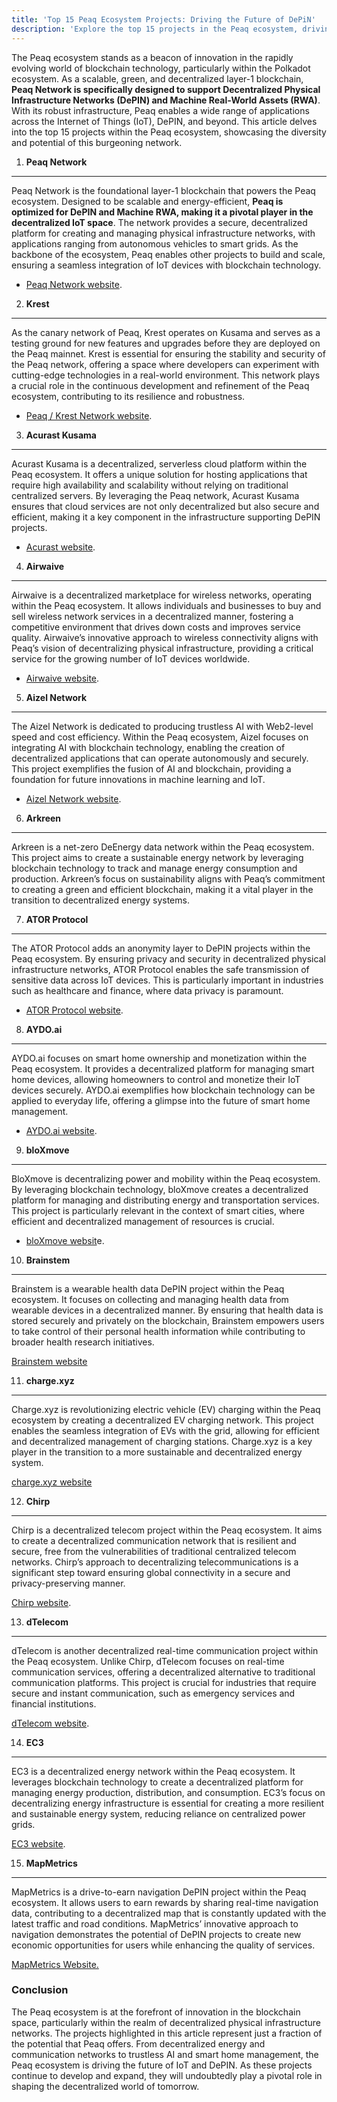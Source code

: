 ```yaml
---
title: 'Top 15 Peaq Ecosystem Projects: Driving the Future of DePiN'
description: 'Explore the top 15 projects in the Peaq ecosystem, driving innovation in decentralized physical infrastructure networks (DePIN).'
---
```

The Peaq ecosystem stands as a beacon of innovation in the rapidly evolving world of blockchain technology, particularly within the Polkadot ecosystem. As a scalable, green, and decentralized layer-1 blockchain, **Peaq Network is specifically designed to support Decentralized Physical Infrastructure Networks (DePIN) and Machine Real-World Assets (RWA)**. With its robust infrastructure, Peaq enables a wide range of applications across the Internet of Things (IoT), DePIN, and beyond. This article delves into the top 15 projects within the Peaq ecosystem, showcasing the diversity and potential of this burgeoning network.

1. **Peaq Network**
-------------------

Peaq Network is the foundational layer-1 blockchain that powers the Peaq ecosystem. Designed to be scalable and energy-efficient, **Peaq is optimized for DePIN and Machine RWA, making it a pivotal player in the decentralized IoT space**. The network provides a secure, decentralized platform for creating and managing physical infrastructure networks, with applications ranging from autonomous vehicles to smart grids. As the backbone of the ecosystem, Peaq enables other projects to build and scale, ensuring a seamless integration of IoT devices with blockchain technology.

- [Peaq Network website](https://www.peaq.network).

2. **Krest**
------------

As the canary network of Peaq, Krest operates on Kusama and serves as a testing ground for new features and upgrades before they are deployed on the Peaq mainnet. Krest is essential for ensuring the stability and security of the Peaq network, offering a space where developers can experiment with cutting-edge technologies in a real-world environment. This network plays a crucial role in the continuous development and refinement of the Peaq ecosystem, contributing to its resilience and robustness.

- [Peaq / Krest Network website](https://www.peaq.network).

3. **Acurast Kusama**
---------------------

Acurast Kusama is a decentralized, serverless cloud platform within the Peaq ecosystem. It offers a unique solution for hosting applications that require high availability and scalability without relying on traditional centralized servers. By leveraging the Peaq network, Acurast Kusama ensures that cloud services are not only decentralized but also secure and efficient, making it a key component in the infrastructure supporting DePIN projects.

- [Acurast website](https://acurast.com).

4. **Airwaive**
---------------

Airwaive is a decentralized marketplace for wireless networks, operating within the Peaq ecosystem. It allows individuals and businesses to buy and sell wireless network services in a decentralized manner, fostering a competitive environment that drives down costs and improves service quality. Airwaive’s innovative approach to wireless connectivity aligns with Peaq’s vision of decentralizing physical infrastructure, providing a critical service for the growing number of IoT devices worldwide.

- [Airwaive website](https://www.airwaive.com/).

5. **Aizel Network**
--------------------

The Aizel Network is dedicated to producing trustless AI with Web2-level speed and cost efficiency. Within the Peaq ecosystem, Aizel focuses on integrating AI with blockchain technology, enabling the creation of decentralized applications that can operate autonomously and securely. This project exemplifies the fusion of AI and blockchain, providing a foundation for future innovations in machine learning and IoT.

- [Aizel Network website](https://aizelnetwork.com/).

6. **Arkreen**
--------------

Arkreen is a net-zero DeEnergy data network within the Peaq ecosystem. This project aims to create a sustainable energy network by leveraging blockchain technology to track and manage energy consumption and production. Arkreen’s focus on sustainability aligns with Peaq’s commitment to creating a green and efficient blockchain, making it a vital player in the transition to decentralized energy systems.

7. **ATOR Protocol**
--------------------

The ATOR Protocol adds an anonymity layer to DePIN projects within the Peaq ecosystem. By ensuring privacy and security in decentralized physical infrastructure networks, ATOR Protocol enables the safe transmission of sensitive data across IoT devices. This is particularly important in industries such as healthcare and finance, where data privacy is paramount.

- [ATOR Protocol website](https://www.anyone.io/).

8. **AYDO.ai**
--------------

AYDO.ai focuses on smart home ownership and monetization within the Peaq ecosystem. It provides a decentralized platform for managing smart home devices, allowing homeowners to control and monetize their IoT devices securely. AYDO.ai exemplifies how blockchain technology can be applied to everyday life, offering a glimpse into the future of smart home management.

- [AYDO.ai website](https://www.aydo.ai/).

9. **bloXmove**
---------------

BloXmove is decentralizing power and mobility within the Peaq ecosystem. By leveraging blockchain technology, bloXmove creates a decentralized platform for managing and distributing energy and transportation services. This project is particularly relevant in the context of smart cities, where efficient and decentralized management of resources is crucial.

- [bloXmove websit](https://bloxmove.com/)e.

10. **Brainstem**
-----------------

Brainstem is a wearable health data DePIN project within the Peaq ecosystem. It focuses on collecting and managing health data from wearable devices in a decentralized manner. By ensuring that health data is stored securely and privately on the blockchain, Brainstem empowers users to take control of their personal health information while contributing to broader health research initiatives.

[Brainstem website](https://brainstem.health/)

11. **charge.xyz**
------------------

Charge.xyz is revolutionizing electric vehicle (EV) charging within the Peaq ecosystem by creating a decentralized EV charging network. This project enables the seamless integration of EVs with the grid, allowing for efficient and decentralized management of charging stations. Charge.xyz is a key player in the transition to a more sustainable and decentralized energy system.

[charge.xyz website](https://www.charge.xyz/)

12. **Chirp**
-------------

Chirp is a decentralized telecom project within the Peaq ecosystem. It aims to create a decentralized communication network that is resilient and secure, free from the vulnerabilities of traditional centralized telecom networks. Chirp’s approach to decentralizing telecommunications is a significant step toward ensuring global connectivity in a secure and privacy-preserving manner.

[Chirp website](https://chirptoken.io/).

13. **dTelecom**
----------------

dTelecom is another decentralized real-time communication project within the Peaq ecosystem. Unlike Chirp, dTelecom focuses on real-time communication services, offering a decentralized alternative to traditional communication platforms. This project is crucial for industries that require secure and instant communication, such as emergency services and financial institutions.

[dTelecom website](https://dtelecom.org/).

14. **EC3**
-----------

EC3 is a decentralized energy network within the Peaq ecosystem. It leverages blockchain technology to create a decentralized platform for managing energy production, distribution, and consumption. EC3’s focus on decentralizing energy infrastructure is essential for creating a more resilient and sustainable energy system, reducing reliance on centralized power grids.

[EC3 website](https://www.ec-cube.io/).

15. **MapMetrics**
------------------

MapMetrics is a drive-to-earn navigation DePIN project within the Peaq ecosystem. It allows users to earn rewards by sharing real-time navigation data, contributing to a decentralized map that is constantly updated with the latest traffic and road conditions. MapMetrics’ innovative approach to navigation demonstrates the potential of DePIN projects to create new economic opportunities for users while enhancing the quality of services.

[MapMetrics Website.](https://mapmetrics.org/)

### Conclusion

The Peaq ecosystem is at the forefront of innovation in the blockchain space, particularly within the realm of decentralized physical infrastructure networks. The projects highlighted in this article represent just a fraction of the potential that Peaq offers. From decentralized energy and communication networks to trustless AI and smart home management, the Peaq ecosystem is driving the future of IoT and DePIN. As these projects continue to develop and expand, they will undoubtedly play a pivotal role in shaping the decentralized world of tomorrow.